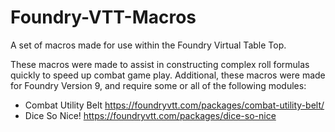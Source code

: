# Foundry-VTT-Macros
A set of macros made for use within the Foundry Virtual Table Top.

These macros were made to assist in constructing complex roll formulas quickly to speed up combat game play.
Additional, these macros were made for Foundry Version 9, and require some or all of the following modules:
 - Combat Utility Belt https://foundryvtt.com/packages/combat-utility-belt/
 - Dice So Nice! https://foundryvtt.com/packages/dice-so-nice
